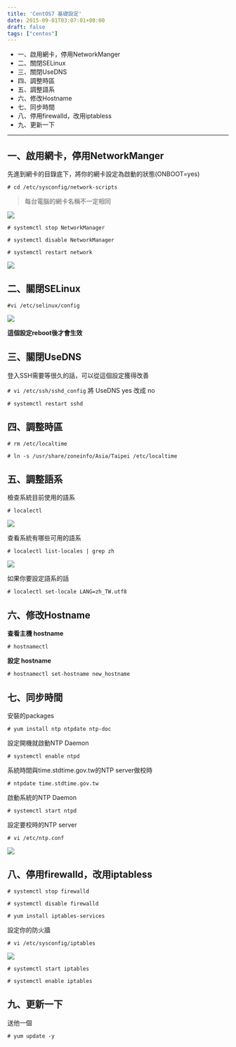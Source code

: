 ```yaml
---
title: 'CentOS7 基礎設定'
date: 2015-09-01T03:07:01+08:00
draft: false
tags: ["centos"]
---
```

- 一、啟用網卡，停用NetworkManger
- 二、關閉SELinux
- 三、關閉UseDNS
- 四、調整時區
- 五、調整語系
- 六、修改Hostname
- 七、同步時間
- 八、停用firewalld，改用iptabless
- 九、更新一下

---

## 一、啟用網卡，停用NetworkManger
先進到網卡的目錄底下，將你的網卡設定為啟動的狀態(ONBOOT=yes)

`# cd /etc/sysconfig/network-scripts`

>每台電腦的網卡名稱不一定相同

<img desc="" src="//fblog.ooopiz.com/images/201509/A01-01.png">

`# systemctl stop NetworkManager`

`# systemctl disable NetworkManager`

`# systemctl restart network`

<img desc="" src="//fblog.ooopiz.com/images/201509/A01-02.png">

## 二、關閉SELinux
`#vi /etc/selinux/config`

<img desc="" src="//fblog.ooopiz.com/images/201509/A01-03.png">

**這個設定reboot後才會生效**

## 三、關閉UseDNS
登入SSH需要等很久的話，可以從這個設定獲得改善

`# vi /etc/ssh/sshd_config` 將 UseDNS yes 改成 no

`# systemctl restart sshd`

## 四、調整時區
`# rm /etc/localtime`

`# ln -s /usr/share/zoneinfo/Asia/Taipei /etc/localtime`

## 五、調整語系
檢查系統目前使用的語系

`# localectl`

<img desc="" src="//fblog.ooopiz.com/images/201509/A01-04.png">

查看系統有哪些可用的語系

`# localectl list-locales | grep zh`

<img desc="" src="//fblog.ooopiz.com/images/201509/A01-05.png">

如果你要設定語系的話

`# localectl set-locale LANG=zh_TW.utf8`

## 六、修改Hostname
**查看主機 hostname**

`# hostnamectl`

**設定 hostname**

`# hostnamectl set-hostname new_hostname`

## 七、同步時間
安裝的packages

`# yum install ntp ntpdate ntp-doc`

設定開機就啟動NTP Daemon

`# systemctl enable ntpd`

系統時間與time.stdtime.gov.tw的NTP server做校時

`# ntpdate time.stdtime.gov.tw`

啟動系統的NTP Daemon

`# systemctl start ntpd`

設定要校時的NTP server

`# vi /etc/ntp.conf`

<img desc="" src="//fblog.ooopiz.com/images/201509/A01-06.png">

## 八、停用firewalld，改用iptabless
`# systemctl stop firewalld`

`# systemctl disable firewalld`

`# yum install iptables-services`

設定你的防火牆

`# vi /etc/sysconfig/iptables`

<img desc="" src="//fblog.ooopiz.com/images/201509/A01-07.png">

`# systemctl start iptables`

`# systemctl enable iptables`

## 九、更新一下
送他一個

`# yum update -y`
